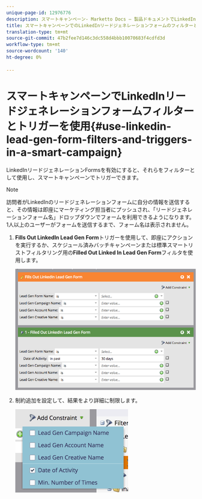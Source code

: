 ```yaml
---
unique-page-id: 12976776
description: スマートキャンペーン- Marketto Docs — 製品ドキュメントでLinkedInのリードジェネレーションフォームフィルターとトリガーを使用
title: スマートキャンペーンでのLinkedInリードジェネレーションフォームのフィルターとトリガーの使用
translation-type: tm+mt
source-git-commit: 47b2fee7d146c3dc558d4bbb10070683f4cdfd3d
workflow-type: tm+mt
source-wordcount: '140'
ht-degree: 0%

---
```



# スマートキャンペーンでLinkedInリードジェネレーションフォームフィルターとトリガーを使用{#use-linkedin-lead-gen-form-filters-and-triggers-in-a-smart-campaign}

LinkedInリードジェネレーションFormsを有効にすると、それらをフィルターとして使用し、スマートキャンペーンでトリガーできます。

>[!NOTE]
>
>訪問者がLinkedInのリードジェネレーションフォームに自分の情報を送信すると、その情報は即座にマーケティング担当者にプッシュされ、「リードジェネレーションフォーム名」ドロップダウンでフォームを利用できるようになります。 1人以上のユーザーがフォームを送信するまで、フォーム名は表示されません。

1. **Fills Out LinkedIn Lead Gen Form**&#x200B;トリガーを使用して、即座にアクションを実行するか、スケジュール済みバッチキャンペーンまたは標準スマートリストフィルタリング用の&#x200B;**Filled Out Linked In Lead Gen Form**&#x200B;フィルタを使用します。

   ![](assets/screen-shot-2017-03-29-at-2.38.03-pm.png)

1. 制約追加を設定して、結果をより詳細に制限します。

   ![](assets/lead-gen-constraints.png)

